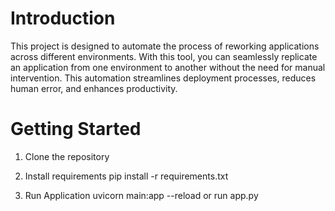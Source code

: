 # Introduction 

This project is designed to automate the process of reworking applications across different environments. With this tool, you can seamlessly replicate an application from one environment to another without the need for manual intervention. This automation streamlines deployment processes, reduces human error, and enhances productivity.

# Getting Started
1. Clone the repository

2. Install requirements
    pip install -r requirements.txt
3. Run Application
    uvicorn main:app --reload or run app.py

